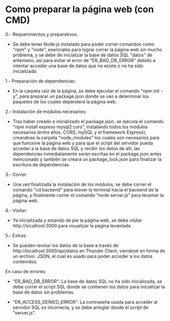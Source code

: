 # Como preparar la página web (con CMD)

0.- Requerimientos y preparativos:
- Se debe tener Node.js instalado para poder correr comandos como "npm" y "node", esenciales para lograr correr la página web sin mucho problema, y se debe de inicializar la base de datos SQL "datos" de antemano, así para evitar el error de "ER_BAD_DB_ERROR" debido a intentar acceder una base de datos que no existe o no ha sido inicializada.

1.- Preparación de dependencias:
- En la carpeta raíz de la página, se debe ejecutar el comando "npm init -y", para preparar un package.json donde se van a determinar los paquetes de los cuales dependerá la página web.

2.- Instalación de módulos necesarios:
- Tras haber creado e inicializado el package.json, se ejecuta el comando "npm install express mysql2 cors", instalando todos los módulos necesarios (entre ellos, CORS, mySQL y el framework Express), creandose la carpeta "node_modules" los cuales son necesarios para que funcione la página web y para que el script del servidor pueda acceder a la base de datos SQL y recibir los datos de allí, las dependencias inmediatamente serán escritas en el package.json antes mencionado y también se creará un package_lock.json para finalizar la escritura de dependencias.

3.- Correr:
- Una vez finalizada la instalación de los módulos, se debe correr el comando "cd backend" para mover la terminal hacia el backend de la página, y finalmente correr el comando "node server.js" para levantar la página web.

4.- Visitar:
- Ya inicializada y estando de pie la página web, se debe visitar http://localhost:3000 para visualizar la página levantada.

5.- Extras:
- Se pueden revisar los datos de la base a través de http://localhost:3000/api/datos en Thunder Client, viendosé en forma de un archivo .JSON, el cual es usado para poder acceder a los datos contenidos.

En caso de errores:
- "ER_BAD_DB_ERROR": La base de datos SQL no ha sido inicializada, se debe correr el script SQL donde se contienen los datos para inicializar la base de datos sin problemas.

- "ER_ACCESS_DENIED_ERROR": La contraseña usada para acceder al servidor SQL es incorrecta, y se debe arreglar desde el script de "server.js".